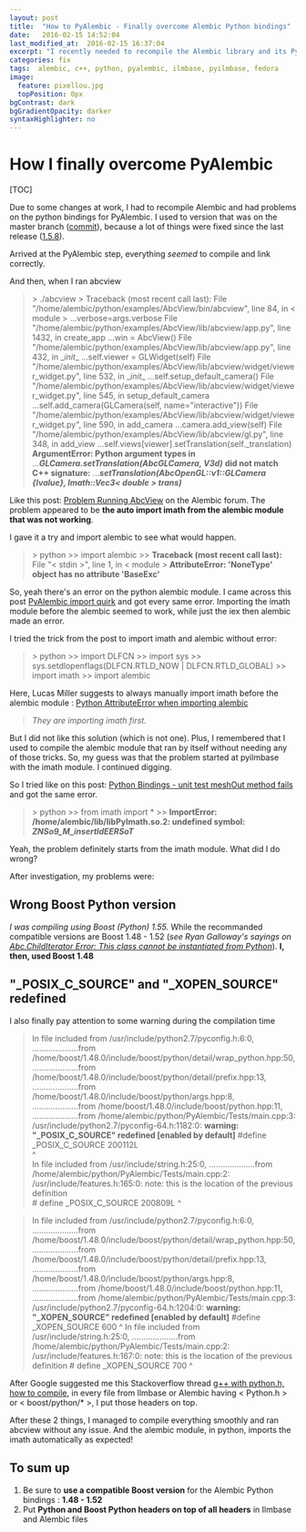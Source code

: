 ```yaml
---
layout: post
title:  "How to PyAlembic - Finally overcome Alembic Python bindings"
date:   2016-02-15 14:52:04
last_modified_at:  2016-02-15 16:37:04
excerpt: "I recently needed to recompile the Alembic library and its Python version, under Fedora at work, and encountered several issues I finally overcame. So I thought about sharing it..."
categories: fix
tags:  alembic, c++, python, pyalembic, ilmbase, pyilmbase, fedora
image:
  feature: pixellou.jpg
  topPosition: 0px
bgContrast: dark
bgGradientOpacity: darker
syntaxHighlighter: no
---
```


How I finally overcome PyAlembic
===================

[TOC]

Due to some changes at work, I had to recompile Alembic and had problems on the python bindings for PyAlembic.
I used to version that was on the master branch ([commit](https://github.com/alembic/alembic/commit/3682461d016b188f83e4639d08ffd784e85b3af9)), because a lot of things were fixed since the last release ([1.5.8](https://github.com/alembic/alembic/releases/tag/1.5.8)).

Arrived at the PyAlembic step, everything *seemed* to compile and link correctly. 

And then, when I ran abcview
> \> ./abcview
> \> Traceback (most recent call last):
>  File "/home/alembic/python/examples/AbcView/bin/abcview", line 84, in < module >
> ...verbose=args.verbose
>  File "/home/alembic/python/examples/AbcView/lib/abcview/app.py", line 1432, in create_app
> ...win = AbcView()
>  File "/home/alembic/python/examples/AbcView/lib/abcview/app.py", line 432, in \__init__
> ...self.viewer = GLWidget(self)
>  File "/home/alembic/python/examples/AbcView/lib/abcview/widget/viewer_widget.py", line 532, in \__init__
> ...self.setup_default_camera()
>  File "/home/alembic/python/examples/AbcView/lib/abcview/widget/viewer_widget.py", line 545, in setup_default_camera
> ...self.add_camera(GLCamera(self, name="interactive"))
>  File "/home/alembic/python/examples/AbcView/lib/abcview/widget/viewer_widget.py", line 590, in add_camera
> ...camera.add_view(self)
>  File "/home/alembic/python/examples/AbcView/lib/abcview/gl.py", line 348, in add_view
> ...self.views[viewer].setTranslation(self._translation)
>  **ArgumentError: Python argument types in**
> ...***GLCamera.setTranslation(AbcGLCamera, V3d)***
> **did not match C++ signature:**
> ...***setTranslation(AbcOpenGL::v1::GLCamera {lvalue}, Imath::Vec3< double > trans)***

Like this post: [Problem Running AbcView](https://groups.google.com/forum/#!topic/alembic-discussion/A5QkgC0iKrc) on the Alembic forum. The problem appeared to be **the auto import imath from the alembic module that was not working**. 

I gave it a try and import alembic to see what would happen.
> \> python
> \>> import alembic
> \>> **Traceback (most recent call last):**
  File "< stdin >", line 1, in < module >
**AttributeError: 'NoneType' object has no attribute 'BaseExc'** 

So, yeah there's an error on the python alembic module. I came across this post [PyAlembic import quirk](https://groups.google.com/forum/#!topic/alembic-discussion/EUekCcYeEQQ) and got every same error.
Importing the imath module before the alembic seemed to work, while just the iex then alembic made an error.

I tried the trick from the post to import imath and alembic without error:
> \> python
> \>> import DLFCN
> \>> import sys
> \>> sys.setdlopenflags(DLFCN.RTLD_NOW | DLFCN.RTLD_GLOBAL) 
> \>> import imath
> \>> import alembic

Here, Lucas Miller suggests to always manually import imath before the alembic module : [Python AttributeError when importing alembic](https://github.com/royedwards/alembic/issues/335)

> *They are importing imath first.*

But I did not like this solution (which is not one). Plus, I remembered that I used to compile the alembic module that ran by itself without needing any of those tricks. So, my guess was that the problem started at pyilmbase with the imath module. I continued digging.

So I tried like on this post: [Python Bindings - unit test meshOut method fails](https://groups.google.com/d/msg/alembic-discussion/8wSs0L45md0/QfFPDfMyAwAJ) and got the same error.
> \> python
> \>> from imath import *
> \>> **ImportError: /home/alembic/lib/libPyImath.so.2: undefined symbol: _ZNSo9_M_insertIdEERSoT_**

Yeah, the problem definitely starts from the imath module. What did I do wrong? 

After investigation, my problems were:

Wrong Boost Python version
--------------------------
*I was compiling using Boost (Python) 1.55.* 
While the recommanded compatible versions are Boost 1.48 - 1.52 (*see Ryan Galloway's sayings on [Abc.ChildIterator Error: This class cannot be instantiated from Python](https://groups.google.com/d/msg/alembic-discussion/jLwgzpZRjus/VDmPb73KtyIJ)*). 
**I, then, used Boost 1.48**

"_POSIX_C_SOURCE" and "_XOPEN_SOURCE" redefined
-----------------------------------------------
I also finally pay attention to some warning during the compilation time

> In file included from /usr/include/python2.7/pyconfig.h:6:0,
> ....................from /home/boost/1.48.0/include/boost/python/detail/wrap_python.hpp:50,
> ....................from /home/boost/1.48.0/include/boost/python/detail/prefix.hpp:13,
> ....................from /home/boost/1.48.0/include/boost/python/args.hpp:8,
> ....................from /home/boost/1.48.0/include/boost/python.hpp:11,
> ....................from /home/alembic/python/PyAlembic/Tests/main.cpp:3:
> /usr/include/python2.7/pyconfig-64.h:1182:0: **warning: "_POSIX_C_SOURCE" redefined [enabled by default]**
> \#define _POSIX_C_SOURCE 200112L  
> ^  
> In file included from /usr/include/string.h:25:0,
> ....................from /home/alembic/python/PyAlembic/Tests/main.cpp:2:
> /usr/include/features.h:165:0: note: this is the location of the previous definition  
> \# define _POSIX_C_SOURCE 200809L 
>  ^

> In file included from /usr/include/python2.7/pyconfig.h:6:0,
> ....................from /home/boost/1.48.0/include/boost/python/detail/wrap_python.hpp:50,
> ....................from /home/boost/1.48.0/include/boost/python/detail/prefix.hpp:13,
> ....................from /home/boost/1.48.0/include/boost/python/args.hpp:8,
> ....................from /home/boost/1.48.0/include/boost/python.hpp:11,
> ....................from /home/alembic/python/PyAlembic/Tests/main.cpp:3:
/usr/include/python2.7/pyconfig-64.h:1204:0: **warning: "_XOPEN_SOURCE" redefined [enabled by default]**
> \#define _XOPEN_SOURCE 600
> ^
> In file included from /usr/include/string.h:25:0,
> ....................from /home/alembic/python/PyAlembic/Tests/main.cpp:2:
> /usr/include/features.h:167:0: note: this is the location of the previous definition
> \# define _XOPEN_SOURCE 700
> ^

After Google suggested me this Stackoverflow thread [g++ with python.h, how to compile](http://stackoverflow.com/questions/10056393/g-with-python-h-how-to-compile), in every file from Ilmbase or Alembic having < Python.h > or < boost/python/* >, I put those headers on top.

After these 2 things, I managed to compile everything smoothly and ran abcview without any issue. And the alembic module, in python, imports the imath automatically as expected!

To sum up
---------

 1. Be sure to **use a compatible Boost version** for the Alembic Python bindings : **1.48 - 1.52**
 2. Put **Python and Boost Python headers on top of all headers** in Ilmbase and Alembic files

